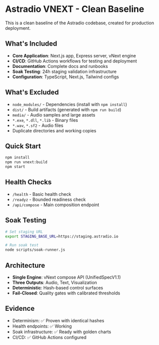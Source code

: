 # Astradio VNEXT - Clean Baseline

This is a clean baseline of the Astradio codebase, created for production deployment.

## What's Included

- **Core Application**: Next.js app, Express server, vNext engine
- **CI/CD**: GitHub Actions workflows for testing and deployment
- **Documentation**: Complete docs and runbooks
- **Soak Testing**: 24h staging validation infrastructure
- **Configuration**: TypeScript, Next.js, Tailwind configs

## What's Excluded

- `node_modules/` - Dependencies (install with `npm install`)
- `dist/` - Build artifacts (generated with `npm run build`)
- `media/` - Audio samples and large assets
- `*.exe`, `*.dll`, `*.lib` - Binary files
- `*.wav`, `*.sf2` - Audio files
- Duplicate directories and working copies

## Quick Start

```bash
npm install
npm run vnext:build
npm start
```

## Health Checks

- `/health` - Basic health check
- `/readyz` - Bounded readiness check
- `/api/compose` - Main composition endpoint

## Soak Testing

```bash
# Set staging URL
export STAGING_BASE_URL=https://staging.astradio.io

# Run soak test
node scripts/soak-runner.js
```

## Architecture

- **Single Engine**: vNext compose API (UnifiedSpecV1.1)
- **Three Outputs**: Audio, Text, Visualization
- **Deterministic**: Hash-based control surfaces
- **Fail-Closed**: Quality gates with calibrated thresholds

## Evidence

- Determinism: ✅ Proven with identical hashes
- Health endpoints: ✅ Working
- Soak infrastructure: ✅ Ready with golden charts
- CI/CD: ✅ GitHub Actions configured
